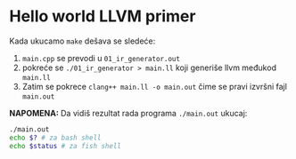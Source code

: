 # Hello world LLVM primer

Kada ukucamo `make` dešava se sledeće:
1) `main.cpp` se prevodi u `01_ir_generator.out`
2) pokreće se `./01_ir_generator > main.ll` koji generiše llvm međukod `main.ll`
3) Zatim se pokrece `clang++ main.ll -o main.out` čime se pravi izvršni fajl `main.out`


**NAPOMENA:** Da vidiš rezultat rada programa `./main.out` ukucaj:


```bash
./main.out
echo $? # za bash shell
echo $status # za fish shell
```
